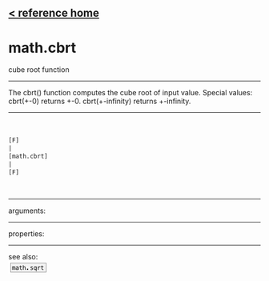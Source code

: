[< reference home](index.html)
---

# math.cbrt


cube root function

---

The cbrt() function computes the cube root of input value.
Special values:
cbrt(+-0) returns +-0.
cbrt(+-infinity) returns +-infinity.
<br>


---


```


[F]
|
[math.cbrt]
|
[F]

            
```

---
arguments:


---
properties:


---
see also:<br>
[![math.sqrt](img/object_math.sqrt.png)](math.sqrt.html)

